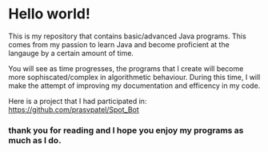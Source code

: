 # **Hello world!**

This is my repository that contains basic/advanced Java programs. This comes from my passion to learn Java and become proficient 
at the langauge by a certain amount of time.

You will see as time progresses, the programs that I create will become more sophiscated/complex in algorithmetic behaviour. During this time, I will make the attempt of improving my documentation and efficency in my code. 

Here is a project that I had participated in: 
https://github.com/prasvpatel/Spot_Bot

### thank you for reading and I hope you enjoy my programs as much as I do.
